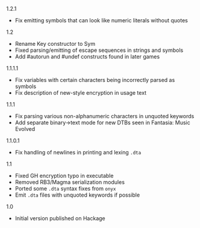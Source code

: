 1.2.1

* Fix emitting symbols that can look like numeric literals without quotes

1.2

* Rename Key constructor to Sym
* Fixed parsing/emitting of escape sequences in strings and symbols
* Add #autorun and #undef constructs found in later games

1.1.1.1

* Fix variables with certain characters being incorrectly parsed as symbols
* Fix description of new-style encryption in usage text

1.1.1

* Fix parsing various non-alphanumeric characters in unquoted keywords
* Add separate binary->text mode for new DTBs seen in Fantasia: Music Evolved

1.1.0.1

* Fix handling of newlines in printing and lexing `.dta`

1.1

* Fixed GH encryption typo in executable
* Removed RB3/Magma serialization modules
* Ported some `.dta` syntax fixes from `onyx`
* Emit `.dta` files with unquoted keywords if possible

1.0

* Initial version published on Hackage
